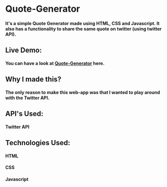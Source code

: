 # Quote-Generator

#### It's a simple Quote Generator made using HTML, CSS and Javascript. It also has a functionality to share the same quote on twitter (using twitter API).

## Live Demo:

#### You can have a look at <a href="https://siddhant1419.github.io/Quote-Generator/">Quote-Generator</a> here.

## Why I made this?

#### The only reason to make this web-app was that I wanted to play around with the Twitter API.

## API's Used:

#### Twitter API

## Technologies Used:

#### HTML
#### CSS
#### Javascript
